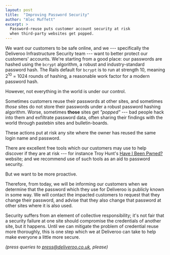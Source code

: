 ```yaml
---
layout: post
title:  "Improving Password Security"
author: "Alec Muffett"
excerpt: >
  Password-reuse puts customer account security at risk
  when third-party websites get popped.
---
```


We want our customers to be safe online, and we --- specifically the
Deliveroo Infrastructure Security team --- want to better protect our
customers' accounts.  We're starting from a good place: our passwords
are hashed using the `bcrypt` algorithm, a robust and
industry-standard password hash. The Rails default for `bcrypt` is to
run at strength 10, meaning 2<sup>10</sup> = 1024 rounds of hashing, a
reasonable work factor for a modern password hash.

However, not everything in the world is under our control.

Sometimes customers reuse their passwords at other sites, and
sometimes _those_ sites do not store their passwords under a robust
password hashing algorithm.  Worse, sometimes __those__ sites get
_"popped"_ --- bad people hack into them and exfiltrate password data,
often sharing their findings with the world through pastebin sites and
bulletin-boards.

These actions put at risk any site where the owner has reused the same
login name and password.

There are excellent free tools which our customers may use to help
discover if they are at risk --- for instance Troy Hunt's 
[Have I Been Pwned?](https://haveibeenpwned.com/) website; and we
recommend use of such tools as an aid to password security.

But we want to be more proactive.

Therefore, from today, we will be informing our customers when we
determine that the password which they use for Deliveroo is publicly
known in some way.  We will contact the impacted customers to request
that they change their password, and advise that they also change
that password at other sites where it is also used.

Security suffers from an element of collective responsibility; it's
not fair that a security failure at one site should compromise the
credentials of another site, but it happens. Until we can mitigate the
problem of credential reuse more thoroughly, this is one step which we
at Deliveroo can take to help make everyone a little more secure.

*(press queries to [press@deliveroo.co.uk](mailto:press@deliveroo.co.uk), please)*
